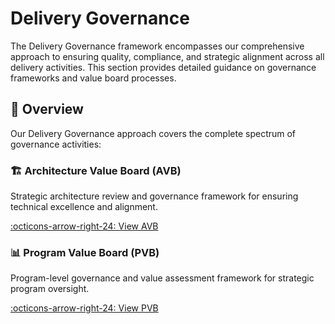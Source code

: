 # Delivery Governance

The Delivery Governance framework encompasses our comprehensive approach to ensuring quality, compliance, and strategic alignment across all delivery activities. This section provides detailed guidance on governance frameworks and value board processes.

## 🎯 Overview

Our Delivery Governance approach covers the complete spectrum of governance activities:

<div class="grid" markdown>



<div class="card" markdown>

### 🏗️ Architecture Value Board (AVB)
Strategic architecture review and governance framework for ensuring technical excellence and alignment.

[:octicons-arrow-right-24: View AVB](../architecture-value-board/tools-technologies.md)

</div>

<div class="card" markdown>

### 📊 Program Value Board (PVB)
Program-level governance and value assessment framework for strategic program oversight.

[:octicons-arrow-right-24: View PVB](../program-value-board/process-metrics.md)

</div>

</div>
